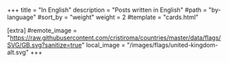 +++
title = "In English"
description = "Posts written in English"
#path = "by-language"
#sort_by = "weight"
weight = 2
#template = "cards.html"

[extra]
#remote_image = "https://raw.githubusercontent.com/cristiroma/countries/master/data/flags/SVG/GB.svg?sanitize=true"
local_image = "/images/flags/united-kingdom-alt.svg"
+++
